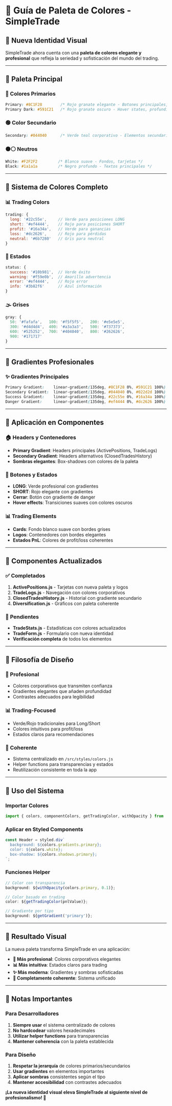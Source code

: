 # 🎨 Guía de Paleta de Colores - SimpleTrade

## 🌟 **Nueva Identidad Visual**

SimpleTrade ahora cuenta con una **paleta de colores elegante y profesional** que refleja la seriedad y sofisticación del mundo del trading.

---

## 🎯 **Paleta Principal**

### **🔴 Colores Primarios**
```css
Primary: #8C1F28        /* Rojo granate elegante - Botones principales, headers */
Primary Dark: #591C21   /* Rojo granate oscuro - Hover states, profundidad */
```

### **🟢 Color Secundario**
```css
Secondary: #044040      /* Verde teal corporativo - Elementos secundarios, acentos */
```

### **⚫⚪ Neutros**
```css
White: #F2F2F2         /* Blanco suave - Fondos, tarjetas */
Black: #1a1a1a         /* Negro profundo - Textos principales */
```

---

## 🎨 **Sistema de Colores Completo**

### **📊 Trading Colors**
```javascript
trading: {
  long: '#22c55e',     // Verde para posiciones LONG
  short: '#ef4444',    // Rojo para posiciones SHORT
  profit: '#16a34a',   // Verde para ganancias
  loss: '#dc2626',     // Rojo para pérdidas
  neutral: '#6b7280'   // Gris para neutral
}
```

### **🚦 Estados**
```javascript
status: {
  success: '#10b981',  // Verde éxito
  warning: '#f59e0b',  // Amarillo advertencia  
  error: '#ef4444',    // Rojo error
  info: '#3b82f6'      // Azul información
}
```

### **🌫️ Grises**
```javascript
gray: {
  50: '#fafafa',   100: '#f5f5f5',   200: '#e5e5e5',
  300: '#d4d4d4',  400: '#a3a3a3',   500: '#737373',
  600: '#525252',  700: '#404040',   800: '#262626',
  900: '#171717'
}
```

---

## 🎨 **Gradientes Profesionales**

### **✨ Gradientes Principales**
```css
Primary Gradient:    linear-gradient(135deg, #8C1F28 0%, #591C21 100%)
Secondary Gradient:  linear-gradient(135deg, #044040 0%, #022d2d 100%)
Success Gradient:    linear-gradient(135deg, #22c55e 0%, #16a34a 100%)
Danger Gradient:     linear-gradient(135deg, #ef4444 0%, #dc2626 100%)
```

---

## 📱 **Aplicación en Componentes**

### **🏠 Headers y Contenedores**
- **Primary Gradient**: Headers principales (ActivePositions, TradeLogs)
- **Secondary Gradient**: Headers alternativos (ClosedTradesHistory)
- **Sombras elegantes**: Box-shadows con colores de la paleta

### **🎯 Botones y Estados**
- **LONG**: Verde profesional con gradientes
- **SHORT**: Rojo elegante con gradientes  
- **Cerrar**: Botón con gradiente de danger
- **Hover effects**: Transiciones suaves con colores oscuros

### **📊 Trading Elements**
- **Cards**: Fondo blanco suave con bordes grises
- **Logos**: Contenedores con bordes elegantes
- **Estados PnL**: Colores de profit/loss coherentes

---

## 🚀 **Componentes Actualizados**

### ✅ **Completados**
1. **ActivePositions.js** - Tarjetas con nueva paleta y logos
2. **TradeLogs.js** - Navegación con colores corporativos  
3. **ClosedTradesHistory.js** - Historial con gradiente secundario
4. **Diversification.js** - Gráficos con paleta coherente

### 🔄 **Pendientes**
- **TradeStats.js** - Estadísticas con colores actualizados
- **TradeForm.js** - Formulario con nueva identidad
- **Verificación completa** de todos los elementos

---

## 🎯 **Filosofía de Diseño**

### **🏢 Profesional**
- Colores corporativos que transmiten confianza
- Gradientes elegantes que añaden profundidad
- Contrastes adecuados para legibilidad

### **📊 Trading-Focused**
- Verde/Rojo tradicionales para Long/Short
- Colores intuitivos para profit/loss
- Estados claros para recomendaciones

### **🎨 Coherente**
- Sistema centralizado en `/src/styles/colors.js`
- Helper functions para transparencias y estados
- Reutilización consistente en toda la app

---

## 📝 **Uso del Sistema**

### **Importar Colores**
```javascript
import { colors, componentColors, getTradingColor, withOpacity } from '../../styles/colors';
```

### **Aplicar en Styled Components**
```javascript
const Header = styled.div`
  background: ${colors.gradients.primary};
  color: ${colors.white};
  box-shadow: ${colors.shadows.primary};
`;
```

### **Funciones Helper**
```javascript
// Color con transparencia
background: ${withOpacity(colors.primary, 0.1)};

// Color basado en trading
color: ${getTradingColor(pnlValue)};

// Gradiente por tipo
background: ${getGradient('primary')};
```

---

## 🌟 **Resultado Visual**

La nueva paleta transforma SimpleTrade en una aplicación:

- **🎯 Más profesional**: Colores corporativos elegantes
- **📊 Más intuitiva**: Estados claros para trading
- **✨ Más moderna**: Gradientes y sombras sofisticadas
- **🔄 Completamente coherente**: Sistema unificado

---

## 🚨 **Notas Importantes**

### **Para Desarrolladores**
1. **Siempre usar** el sistema centralizado de colores
2. **No hardcodear** valores hexadecimales
3. **Utilizar helper functions** para transparencias
4. **Mantener coherencia** con la paleta establecida

### **Para Diseño**
1. **Respetar la jerarquía** de colores primarios/secundarios  
2. **Usar gradientes** en elementos importantes
3. **Aplicar sombras** consistentes según el tipo
4. **Mantener accesibilidad** con contrastes adecuados

**¡La nueva identidad visual eleva SimpleTrade al siguiente nivel de profesionalismo! 🚀**
